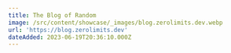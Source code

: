 ```yaml
---
title: The Blog of Random
image: /src/content/showcase/_images/blog.zerolimits.dev.webp
url: 'https://blog.zerolimits.dev'
dateAdded: 2023-06-19T20:36:10.000Z
---
```


